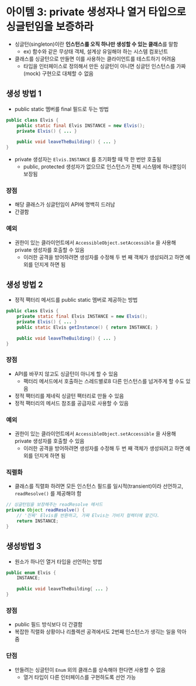 # 아이템 3: private 생성자나 열거 타입으로 싱글턴임을 보증하라

- 싱글턴(singleton)이란 **인스턴스를 오직 하나만 생성할 수 있는 클래스**를 말함
  - ex) 함수와 같은 무상태 객체, 설계상 유일해야 하는 시스템 컴포넌트
- 클래스를 싱글턴으로 만들면 이를 사용하는 클라이언트를 테스트하기 어려움
  - 타입을 인터페이스로 정의해서 만든 싱글턴이 아니면 싱글턴 인스턴스를 가짜(mock) 구현으로 대체할 수 없음

## 생성 방법 1

- public static 멤버를 final 필드로 두는 방법

```java
public class Elvis {
    public static final Elvis INSTANCE = new Elvis();
    private Elvis() { ... }
    
    public void leaveTheBuilding() { ... }
}
```

- private 생성자는 `Elvis.INSTANCE` 를 초기화할 때 딱 한 번만 호출됨
  - public, protected 생성자가 없으므로 인스턴스가 전체 시스템에 하나뿐임이 보장됨

### 장점

- 해당 클래스가 싱글턴임이 API에 명백히 드러남
- 간결함

### 예외

- 권한이 있는 클라이언트에서 `AccessibleObject.setAccessible` 을 사용해 private 생성자를 호출할 수 있음
  - 이러한 공격을 방어하려면 생성자를 수정해 두 번 째 객체가 생성되려고 하면 예외를 던지게 하면 됨

## 생성 방법 2

- 정적 팩터리 메서드를 public static 멤버로 제공하는 방법

```java
public class Elvis {
    private static final Elvis INSTANCE = new Elvis();
    private Elvis() { ... }
    public static Elvis getInstance() { return INSTANCE; }
    
    public void leaveTheBuilding() { ... }
}
```

### 장점

- API를 바꾸지 않고도 싱글턴이 아니게 할 수 있음
  - 팩터리 메서드에서 호출하는 스레드별로8 다른 인스턴스를 넘겨주게 할 수도 있음
- 정적 팩터리를 제네릭 싱글턴 팩터리로 만들 수 있음
- 정적 팩터리의 메서드 참조를 공급자로 사용할 수 있음

### 예외

- 권한이 있는 클라이언트에서 `AccessibleObject.setAccessible` 을 사용해 private 생성자를 호출할 수 있음
  - 이러한 공격을 방어하려면 생성자를 수정해 두 번 째 객체가 생성되려고 하면 예외를 던지게 하면 됨

### 직렬화

- 클래스를 직렬화 하려면 모든 인스턴스 필드를 일시적(transient)이라 선언하고, `readResolve()` 를 제공해야 함

```java
// 싱글턴임을 보장해주는 readResolve 메서드
private Object readResolve() {
    // '진짜' Elvis를 반환하고, 가짜 Elvis는 가비지 컬렉터에 맡긴다.
    return INSTANCE;
}
```

## 생성방법 3

- 원소가 하나인 열거 타입을 선언하는 방법

```java
public enum Elvis {
    INSTANCE;
    
    public void leaveTheBuilding{ ... }
}
```

### 장점

- public 필드 방식보다 더 간결함
- 복잡한 직렬화 상황이나 리플렉션 공격에서도 2번째 인스턴스가 생긱는 일을 막아줌

### 단점

- 만들려는 싱글턴이 `Enum` 외의 클래스를 상속해야 한다면 사용할 수 없음
  - 열거 타입이 다른 인터페이스를 구현하도록 선언 가능
